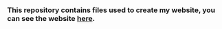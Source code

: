 ### This repository contains files used to create my website, you can see the website [here](http://codingergonomist.github.io/).
